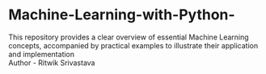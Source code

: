 # Machine-Learning-with-Python-
This repository provides a clear overview of essential Machine Learning concepts, accompanied by practical examples to illustrate their application and implementation
<br>
Author - Ritwik Srivastava
